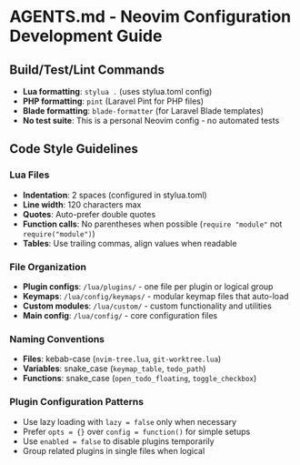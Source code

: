 # AGENTS.md - Neovim Configuration Development Guide

## Build/Test/Lint Commands
- **Lua formatting**: `stylua .` (uses stylua.toml config)
- **PHP formatting**: `pint` (Laravel Pint for PHP files)
- **Blade formatting**: `blade-formatter` (for Laravel Blade templates)
- **No test suite**: This is a personal Neovim config - no automated tests

## Code Style Guidelines

### Lua Files
- **Indentation**: 2 spaces (configured in stylua.toml)
- **Line width**: 120 characters max
- **Quotes**: Auto-prefer double quotes
- **Function calls**: No parentheses when possible (`require "module"` not `require("module")`)
- **Tables**: Use trailing commas, align values when readable

### File Organization
- **Plugin configs**: `/lua/plugins/` - one file per plugin or logical group
- **Keymaps**: `/lua/config/keymaps/` - modular keymap files that auto-load
- **Custom modules**: `/lua/custom/` - custom functionality and utilities
- **Main config**: `/lua/config/` - core configuration files

### Naming Conventions
- **Files**: kebab-case (`nvim-tree.lua`, `git-worktree.lua`)
- **Variables**: snake_case (`keymap_table`, `todo_path`)
- **Functions**: snake_case (`open_todo_floating`, `toggle_checkbox`)

### Plugin Configuration Patterns
- Use lazy loading with `lazy = false` only when necessary
- Prefer `opts = {}` over `config = function()` for simple setups
- Use `enabled = false` to disable plugins temporarily
- Group related plugins in single files when logical